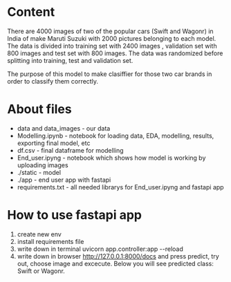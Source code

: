 # Content

There are 4000 images of two of the popular cars (Swift and Wagonr) in India of make Maruti Suzuki with 2000 pictures belonging to each model. The data is divided into training set with 2400 images , validation set with 800 images and test set with 800 images. The data was randomized before splitting into training, test and validation set.

The purpose of this model to make clasiffier for those two car brands in order to classify them correctly.

# About files

- data and data_images - our data
- Modelling.ipynb - notebook for loading data, EDA, modelling, results, exporting final model, etc
- df.csv - final dataframe for modelling
- End_user.ipyng - notebook which shows how model is working by uploading images
- ./static - model 
- ./app - end user app with fastapi
- requirements.txt - all needed librarys for End_user.ipyng and fastapi app

# How to use fastapi app
1. create new env
2. install requirements file
3. write down in terminal uvicorn app.controller:app --reload
4. write down in browser http://127.0.0.1:8000/docs and press predict, try out, choose image and excecute. Below you will see predicted class: Swift or Wagonr.

